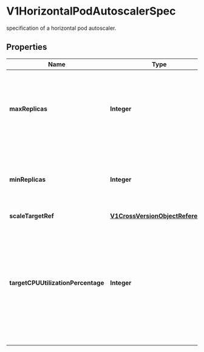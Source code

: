 

# V1HorizontalPodAutoscalerSpec

specification of a horizontal pod autoscaler.
## Properties

Name | Type | Description | Notes
------------ | ------------- | ------------- | -------------
**maxReplicas** | **Integer** | upper limit for the number of pods that can be set by the autoscaler; cannot be smaller than MinReplicas. | 
**minReplicas** | **Integer** | lower limit for the number of pods that can be set by the autoscaler, default 1. |  [optional]
**scaleTargetRef** | [**V1CrossVersionObjectReference**](V1CrossVersionObjectReference.md) |  | 
**targetCPUUtilizationPercentage** | **Integer** | target average CPU utilization (represented as a percentage of requested CPU) over all the pods; if not specified the default autoscaling policy will be used. |  [optional]



